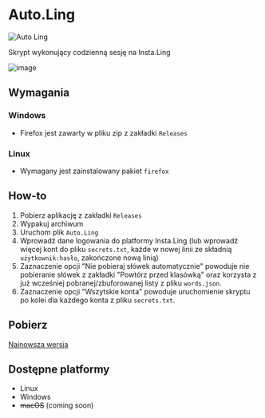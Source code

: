 # Auto.Ling
![Auto Ling](https://user-images.githubusercontent.com/69631058/209474783-a223932c-1d36-49af-af24-092cc33e2912.png)


Skrypt wykonujący codzienną sesję na Insta.Ling

![image](https://github.com/user-attachments/assets/2db0ffc7-2888-4809-8b99-90381714d3a7)


## Wymagania
### Windows
- Firefox jest zawarty w pliku zip z zakładki `Releases`

### Linux
- Wymagany jest zainstalowany pakiet `firefox`

## How-to
1. Pobierz aplikację z zakładki `Releases`
2. Wypakuj archiwum
3. Uruchom plik `Auto.Ling`
4. Wprowadź dane logowania do platformy Insta.Ling (lub wprowadź więcej kont do pliku `secrets.txt`, każde w nowej linii ze składnią `użytkownik:hasło`, zakończone nową linią)
5. Zaznaczenie opcji "Nie pobieraj słówek automatycznie" powoduje nie pobieranie słówek z zakładki "Powtórz przed klasówką" oraz korzysta z już wcześniej pobranej/zbuforowanej listy z pliku `words.json`.
6. Zaznaczenie opcji "Wszytskie konta" powoduje uruchomienie skryptu po kolei dla każdego konta z pliku `secrets.txt`.

## Pobierz
[Najnowsza wersja](https://github.com/UnoMartino/Auto.Ling/releases/latest)

## Dostępne platformy
* Linux
* Windows
* ~~macOS~~ (coming soon)

